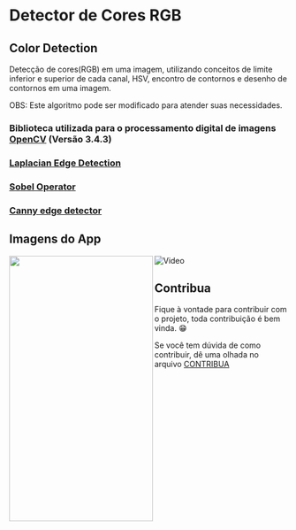 # Detector de Cores RGB
## Color Detection

Detecção de cores(RGB) em uma imagem, utilizando conceitos de limite inferior e superior de cada canal, HSV, encontro de contornos e desenho de contornos em uma imagem. 

OBS: Este algoritmo pode ser modificado para atender suas necessidades. 

### Biblioteca utilizada para o processamento digital de imagens [OpenCV](https://opencv.org/) (Versão 3.4.3)

### [Laplacian Edge Detection](https://github.com/fabriicioa/laplaceDeteccaoDeBordas)
### [Sobel Operator](https://github.com/fabriicioa/sobelDeteccaoDeBordas)
### [Canny edge detector](https://github.com/fabriicioa/cannyDeteccaoDeBordas)


## Imagens do App
<a href="url"><img src="https://github.com/fabriicioa/cannyDeteccaoDeBordas/blob/master/Arquivos/screenVideoRGB.gif" align="left" height="480" width="260" ></a>
![Video](https://github.com/fabriicioa/cannyDeteccaoDeBordas/blob/master/Arquivos/screenVideoRGB.gif)


## Contribua

Fique à vontade para contribuir com o projeto, toda contribuição é bem vinda. :grin:

Se você tem dúvida de como contribuir, dê uma olhada no arquivo [CONTRIBUA](https://github.com/fabriicioa/cannyDeteccaoDeBordas/blob/master/Contribuindo.pdf)
